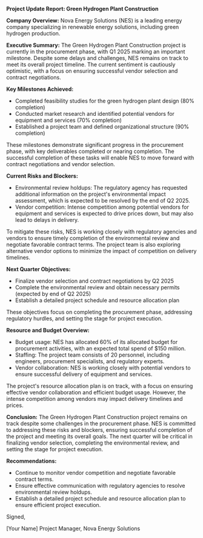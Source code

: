**Project Update Report: Green Hydrogen Plant Construction**

**Company Overview:** Nova Energy Solutions (NES) is a leading energy company specializing in renewable energy solutions, including green hydrogen production.

**Executive Summary:**
The Green Hydrogen Plant Construction project is currently in the procurement phase, with Q1 2025 marking an important milestone. Despite some delays and challenges, NES remains on track to meet its overall project timeline. The current sentiment is cautiously optimistic, with a focus on ensuring successful vendor selection and contract negotiations.

**Key Milestones Achieved:**

* Completed feasibility studies for the green hydrogen plant design (80% completion)
* Conducted market research and identified potential vendors for equipment and services (70% completion)
* Established a project team and defined organizational structure (90% completion)

These milestones demonstrate significant progress in the procurement phase, with key deliverables completed or nearing completion. The successful completion of these tasks will enable NES to move forward with contract negotiations and vendor selection.

**Current Risks and Blockers:**

* Environmental review holdups: The regulatory agency has requested additional information on the project's environmental impact assessment, which is expected to be resolved by the end of Q2 2025.
* Vendor competition: Intense competition among potential vendors for equipment and services is expected to drive prices down, but may also lead to delays in delivery.

To mitigate these risks, NES is working closely with regulatory agencies and vendors to ensure timely completion of the environmental review and negotiate favorable contract terms. The project team is also exploring alternative vendor options to minimize the impact of competition on delivery timelines.

**Next Quarter Objectives:**

* Finalize vendor selection and contract negotiations by Q2 2025
* Complete the environmental review and obtain necessary permits (expected by end of Q2 2025)
* Establish a detailed project schedule and resource allocation plan

These objectives focus on completing the procurement phase, addressing regulatory hurdles, and setting the stage for project execution.

**Resource and Budget Overview:**

* Budget usage: NES has allocated 60% of its allocated budget for procurement activities, with an expected total spend of $150 million.
* Staffing: The project team consists of 20 personnel, including engineers, procurement specialists, and regulatory experts.
* Vendor collaboration: NES is working closely with potential vendors to ensure successful delivery of equipment and services.

The project's resource allocation plan is on track, with a focus on ensuring effective vendor collaboration and efficient budget usage. However, the intense competition among vendors may impact delivery timelines and prices.

**Conclusion:**
The Green Hydrogen Plant Construction project remains on track despite some challenges in the procurement phase. NES is committed to addressing these risks and blockers, ensuring successful completion of the project and meeting its overall goals. The next quarter will be critical in finalizing vendor selection, completing the environmental review, and setting the stage for project execution.

**Recommendations:**

* Continue to monitor vendor competition and negotiate favorable contract terms.
* Ensure effective communication with regulatory agencies to resolve environmental review holdups.
* Establish a detailed project schedule and resource allocation plan to ensure efficient project execution.

Signed,

[Your Name]
Project Manager, Nova Energy Solutions